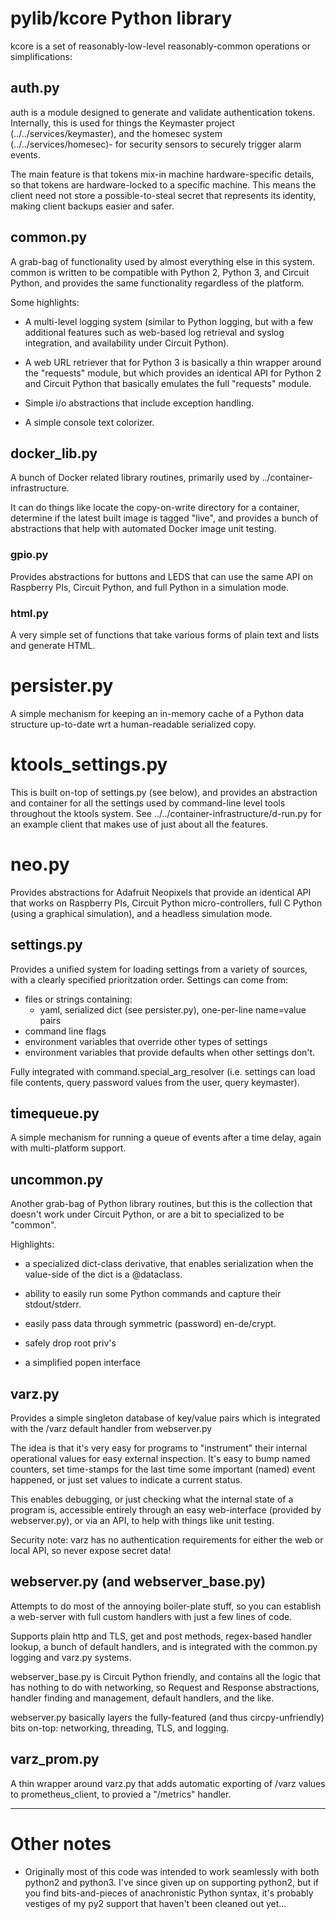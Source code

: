 
# pylib/kcore Python library

kcore is a set of reasonably-low-level reasonably-common operations or
simplifications:


## auth.py

auth is a module designed to generate and validate authentication tokens.
Internally, this is used for things the Keymaster project
(../../services/keymaster), and the homesec system (../../services/homesec)-
for security sensors to securely trigger alarm events.

The main feature is that tokens mix-in machine hardware-specific details, so
that tokens are hardware-locked to a specific machine.  This means the client
need not store a possible-to-steal secret that represents its identity, making
client backups easier and safer.


## common.py

A grab-bag of functionality used by almost everything else in this system.
common is written to be compatible with Python 2, Python 3, and Circuit Python,
and provides the same functionality regardless of the platform.

Some highlights:

- A multi-level logging system (similar to Python logging, but with a few
  additional features such as web-based log retrieval and syslog integration,
  and availability under Circuit Python).

- A web URL retriever that for Python 3 is basically a thin wrapper around the
  "requests" module, but which provides an identical API for Python 2 and
  Circuit Python that basically emulates the full "requests" module.

- Simple i/o abstractions that include exception handling.

- A simple console text colorizer.


## docker_lib.py

A bunch of Docker related library routines, primarily used by
../container-infrastructure.

It can do things like locate the copy-on-write directory for a container,
determine if the latest built image is tagged "live", and provides a bunch of
abstractions that help with automated Docker image unit testing.


### gpio.py

Provides abstractions for buttons and LEDS that can use the same API on
Raspberry PIs, Circuit Python, and full Python in a simulation mode.


### html.py

A very simple set of functions that take various forms of plain text and lists
and generate HTML.


# persister.py

A simple mechanism for keeping an in-memory cache of a Python data structure
up-to-date wrt a human-readable serialized copy.


# ktools_settings.py

This is built on-top of settings.py (see below), and provides an abstraction
and container for all the settings used by command-line level tools throughout
the ktools system.  See ../../container-infrastructure/d-run.py for an example
client that makes use of just about all the features.


# neo.py

Provides abstractions for Adafruit Neopixels that provide an identical API
that works on Raspberry PIs, Circuit Python micro-controllers, full C Python
(using a graphical simulation), and a headless simulation mode.


## settings.py

Provides a unified system for loading settings from a variety of sources, with
a clearly specified prioritzation order.  Settings can come from:

- files or strings containing:
  - yaml, serialized dict (see persister.py), one-per-line name=value pairs
- command line flags
- environment variables that override other types of settings
- environment variables that provide defaults when other settings don't.

Fully integrated with command.special_arg_resolver (i.e. settings can load
file contents, query password values from the user, query keymaster).


## timequeue.py

A simple mechanism for running a queue of events after a time delay, again
with multi-platform support.


## uncommon.py

Another grab-bag of Python library routines, but this is the collection that
doesn't work under Circuit Python, or are a bit to specialized to be "common".

Highlights:

- a specialized dict-class derivative, that enables serialization when the
  value-side of the dict is a @dataclass.

- ability to easily run some Python commands and capture their stdout/stderr.

- easily pass data through symmetric (password) en-de/crypt.

- safely drop root priv's

- a simplified popen interface


## varz.py

Provides a simple singleton database of key/value pairs which is integrated
with the /varz default handler from webserver.py

The idea is that it's very easy for programs to "instrument" their internal
operational values for easy external inspection.  It's easy to bump named
counters, set time-stamps for the last time some important (named) event
happened, or just set values to indicate a current status.

This enables debugging, or just checking what the internal state of a program
is, accessible entirely through an easy web-interface (provided by
webserver.py), or via an API, to help with things like unit testing.

Security note: varz has no authentication requirements for either the web or
local API, so never expose secret data!


## webserver.py (and webserver_base.py)

Attempts to do most of the annoying boiler-plate stuff, so you can establish a
web-server with full custom handlers with just a few lines of code.

Supports plain http and TLS, get and post methods, regex-based handler lookup,
a bunch of default handlers, and is integrated with the common.py logging and
varz.py systems.

webserver_base.py is Circuit Python friendly, and contains all the logic that
has nothing to do with networking, so Request and Response abstractions,
handler finding and management, default handlers, and the like.

webserver.py basically layers the fully-featured (and thus circpy-unfriendly)
bits on-top: networking, threading, TLS, and logging.


## varz_prom.py

A thin wrapper around varz.py that adds automatic exporting of /varz values
to prometheus_client, to provied a "/metrics" handler.


- - -

# Other notes

- Originally most of this code was intended to work seamlessly with both
  python2 and python3.  I've since given up on supporting python2, but if you
  find bits-and-pieces of anachronistic Python syntax, it's probably vestiges
  of my py2 support that haven't been cleaned out yet...
